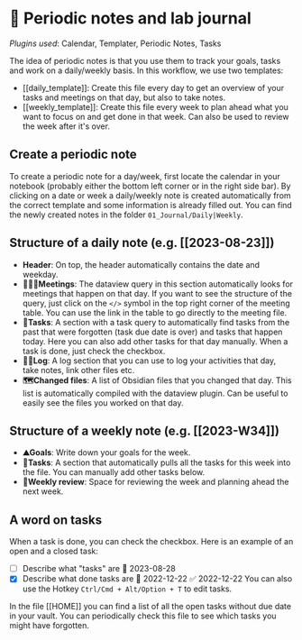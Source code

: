 # 📆 Periodic notes and lab journal
*Plugins used*: Calendar, Templater, Periodic Notes, Tasks

The idea of periodic notes is that you use them to track your goals, tasks and work on a daily/weekly basis. In this workflow, we use two templates:
- [[daily_template]]: Create this file every day to get an overview of your tasks and meetings on that day, but also to take notes.
- [[weekly_template]]: Create this file every week to plan ahead what you want to focus on and get done in that week. Can also be used to review the week after it's over.
## Create a periodic note
To create a periodic note for a day/week, first locate the calendar in your notebook (probably either the bottom left corner or in the right side bar). By clicking on a date or week a daily/weekly note is created automatically from the correct template and some information is already filled out. You can find the newly created notes in the folder `01_Journal/Daily|Weekly`. 
## Structure of a daily note (e.g. [[2023-08-23]])
- **Header**: On top, the header automatically contains the date and weekday.
- **🧑‍🤝‍🧑Meetings**: The dataview query in this section automatically looks for meetings that happen on that day. If you want to see the structure of the query, just click on the `</>` symbol in the top right corner of the meeting table. You can use the link in the table to go directly to the meeting file.
- **🐾Tasks**: A section with a task query to automatically find tasks from the past that were forgotten (task due date is over) and tasks that happen today. Here you can also add other tasks for that day manually. When a task is done, just check the checkbox.
- **🏴‍☠Log**: A log section that you can use to log your activities that day, take notes, link other files etc.
- **🗺Changed files**: A list of Obsidian files that you changed that day. This list is automatically compiled with the dataview plugin. Can be useful to easily see the files you worked on that day.
## Structure of a weekly note (e.g. [[2023-W34]])
- **⛰Goals**: Write down your goals for the week.
- **🐾Tasks**: A section that automatically pulls all the tasks for this week into the file. You can manually add other tasks below.
- **📜Weekly review**: Space for reviewing the week and planning ahead the next week.
## A word on tasks
When a task is done, you can check the checkbox. Here is an example of an open and a closed task:
- [ ] Describe what "tasks" are 📅 2023-08-28 
- [x] Describe what done tasks are 📅 2022-12-22 ✅ 2022-12-22
You can also use the Hotkey `Ctrl/Cmd + Alt/Option + T` to edit tasks.

In the file [[HOME]] you can find a list of all the open tasks without due date in your vault. You can periodically check this file to see which tasks you might have forgotten.

